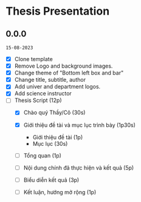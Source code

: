 # Thesis Presentation

## 0.0.0
`15-08-2023`

- [x] Clone template
- [x] Remove Logo and background images.
- [x] Change theme of "Bottom left box and bar"
- [x] Change title, subtitle, author
- [x] Add univer and department logos.
- [x] Add science instructor
- [ ] Thesis Script (12p)
	- [x] Chào quý Thầy/Cô (30s)
	- [x] Giới thiệu đề tài và mục lục trình bày (1p30s)
		- Giới thiệu đề tài (1p)
		- Mục lục (30s)
	- [ ] Tổng quan (1p)
	- [ ] Nội dung chính đã thực hiện và kết quả (5p)
	- [ ] Biểu diễn kết quả (3p)
	- [ ] Kết luận, hướng mở rộng (1p)
	